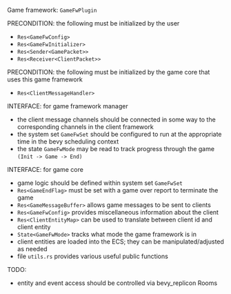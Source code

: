 Game framework: `GameFwPlugin`

PRECONDITION: the following must be initialized by the user
- `Res<GameFwConfig>`
- `Res<GameFwInitializer>`
- `Res<Sender<GamePacket>>`
- `Res<Receiver<ClientPacket>>`

PRECONDITION: the following must be initialized by the game core that uses this game framework
- `Res<ClientMessageHandler>`

INTERFACE: for game framework manager
- the client message channels should be connected in some way to the corresponding channels in the client framework
- the system set `GameFwSet` should be configured to run at the appropriate time in the bevy scheduling context
- the state `GameFwMode` may be read to track progress through the game `(Init -> Game -> End)`

INTERFACE: for game core
- game logic should be defined within system set `GameFwSet`
- `Res<GameEndFlag>` must be set with a game over report to terminate the game
- `Res<GameMessageBuffer>` allows game messages to be sent to clients
- `Res<GameFwConfig>` provides miscellaneous information about the client
- `Res<ClientEntityMap>` can be used to translate between client id and client entity
- `State<GameFwMode>` tracks what mode the game framework is in
- client entities are loaded into the ECS; they can be manipulated/adjusted as needed
- file `utils.rs` provides various useful public functions


TODO:
- entity and event access should be controlled via bevy_replicon Rooms
